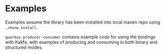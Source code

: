 Examples
========

Examples assume the library has been installed into local maven repo using
`./mvnw install`.

`quarkus-producer-consumer` contains example code for using the bindings with
Kakfa, with examples of producing and consuming in both binary and structured
modes.
